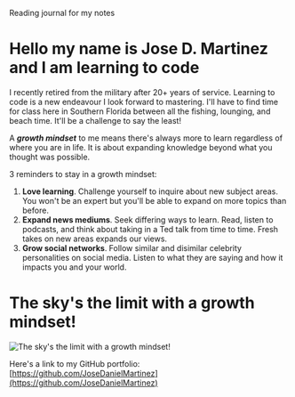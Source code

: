 Reading journal for my notes
# Hello my name is Jose D. Martinez and I am learning to code

I recently retired from the military after 20+ years of service.  Learning to code is a new endeavour I look forward to mastering.  I'll have to find time for class here in Southern Florida between all the fishing, lounging, and beach time.  It'll be a challenge to say the least!

A ***growth mindset*** to me means there's always more to learn regardless of where you are in life.  It is about expanding knowledge beyond what you thought was possible.  

3 reminders to stay in a growth mindset:

1. **Love learning**.  Challenge yourself to inquire about new subject areas.  You won't be an expert but you'll be able to expand on more topics than before.
2. **Expand news mediums**.  Seek differing ways to learn.  Read, listen to podcasts, and think about taking in a Ted talk from time to time.  Fresh takes on new areas expands our views.
3. **Grow social networks**.  Follow similar and disimilar celebrity personalities on social media. Listen to what they are saying and how it impacts you and your world.

# The sky's the limit with a growth mindset!

![The sky's the limit with a growth mindset!](https://images.unsplash.com/photo-1668365187350-05c997d09eba?ixlib=rb-4.0.3&ixid=MnwxMjA3fDB8MHxwaG90by1wYWdlfHx8fGVufDB8fHx8&auto=format&fit=crop&w=1170&q=80)

Here's a link to my GitHub portfolio: [https://github.com/JoseDanielMartinez](https://github.com/JoseDanielMartinez)
